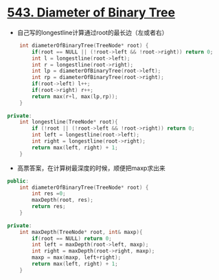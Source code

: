 # [543. Diameter of Binary Tree](https://leetcode.com/problems/diameter-of-binary-tree/description/)
* 自己写的longestline计算通过root的最长边（左或者右）

```c++
    int diameterOfBinaryTree(TreeNode* root) {
        if(root == NULL || (!root->left && !root->right)) return 0;
        int l = longestline(root->left);
        int r = longestline(root->right);
        int lp = diameterOfBinaryTree(root->left);
        int rp = diameterOfBinaryTree(root->right);
        if(root->left) l++;
        if(root->right) r++;
        return max(r+l, max(lp,rp));
    }
    
private:
    int longestline(TreeNode* root){
        if (!root || (!root->left && !root->right)) return 0;
        int left = longestline(root->left);
        int right = longestline(root->right);
        return max(left, right) + 1;
    }
```

* 高票答案，在计算树最深度的时候，顺便把maxp求出来

```c++
public:
    int diameterOfBinaryTree(TreeNode* root) {
        int res =0;
        maxDepth(root, res);
        return res;
    }
    
private:
    int maxDepth(TreeNode* root, int& maxp){
        if(root == NULL) return 0;
        int left = maxDepth(root->left, maxp);
        int right = maxDepth(root->right, maxp);
        maxp = max(maxp, left+right);
        return max(left, right) + 1;
    }
```
